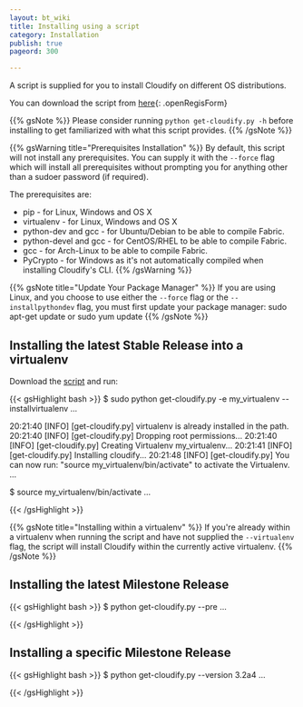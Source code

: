 ```yaml
---
layout: bt_wiki
title: Installing using a script
category: Installation
publish: true
pageord: 300

---
```


A script is supplied for you to install Cloudify on different OS distributions.

You can download the script from [here](#){: .openRegisForm}

{{% gsNote %}}
Please consider running `python get-cloudify.py -h` before installing to get familiarized with what this script provides.
{{% /gsNote %}}

{{% gsWarning title="Prerequisites Installation" %}}
By default, this script will not install any prerequisites. You can supply it with the `--force` flag which will install all prerequisites without prompting you for anything other than a sudoer password (if required).

The prerequisites are:

* pip - for Linux, Windows and OS X
* virtualenv - for Linux, Windows and OS X
* python-dev and gcc - for Ubuntu/Debian to be able to compile Fabric.
* python-devel and gcc - for CentOS/RHEL to be able to compile Fabric.
* gcc - for Arch-Linux to be able to compile Fabric.
* PyCrypto - for Windows as it's not automatically compiled when installing Cloudify's CLI.
{{% /gsWarning %}}

{{% gsNote title="Update Your Package Manager" %}}
If you are using Linux, and you choose to use either the `--force` flag or the `--installpythondev` flag, you must first update your package manager:
    sudo apt-get update
    or
    sudo yum update
{{% /gsNote %}}


## Installing the latest Stable Release into a virtualenv

Download the [script](http://gigaspaces-repository-eu.s3.amazonaws.com/org/cloudify3/get-cloudify.py) and run:

{{< gsHighlight  bash  >}}
$ sudo python get-cloudify.py -e my_virtualenv --installvirtualenv
...

20:21:40 [INFO] [get-cloudify.py] virtualenv is already installed in the path.
20:21:40 [INFO] [get-cloudify.py] Dropping root permissions...
20:21:40 [INFO] [get-cloudify.py] Creating Virtualenv my_virtualenv...
20:21:41 [INFO] [get-cloudify.py] Installing cloudify...
20:21:48 [INFO] [get-cloudify.py] You can now run: "source my_virtualenv/bin/activate" to activate the Virtualenv.
...

$ source my_virtualenv/bin/activate
...

{{< /gsHighlight >}}

{{% gsNote title="Installing within a virtualenv" %}}
If you're already within a virtualenv when running the script and have not supplied the `--virtualenv` flag, the script will install Cloudify within the currently active virtualenv.
{{% /gsNote %}}


## Installing the latest Milestone Release

{{< gsHighlight  bash  >}}
$ python get-cloudify.py --pre
...

{{< /gsHighlight >}}

## Installing a specific Milestone Release

{{< gsHighlight  bash  >}}
$ python get-cloudify.py --version 3.2a4
...

{{< /gsHighlight >}}
